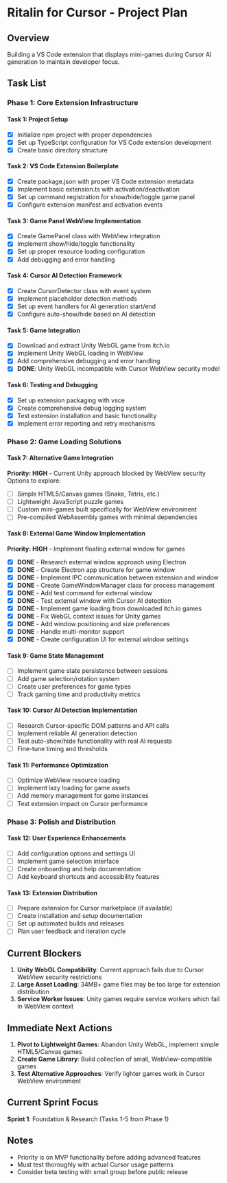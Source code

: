 # Ritalin for Cursor - Project Plan

## Overview
Building a VS Code extension that displays mini-games during Cursor AI generation to maintain developer focus.

## Task List

### Phase 1: Core Extension Infrastructure

#### Task 1: Project Setup
- [x] Initialize npm project with proper dependencies
- [x] Set up TypeScript configuration for VS Code extension development
- [x] Create basic directory structure

#### Task 2: VS Code Extension Boilerplate
- [x] Create package.json with proper VS Code extension metadata
- [x] Implement basic extension.ts with activation/deactivation
- [x] Set up command registration for show/hide/toggle game panel
- [x] Configure extension manifest and activation events

#### Task 3: Game Panel WebView Implementation
- [x] Create GamePanel class with WebView integration
- [x] Implement show/hide/toggle functionality
- [x] Set up proper resource loading configuration
- [x] Add debugging and error handling

#### Task 4: Cursor AI Detection Framework
- [x] Create CursorDetector class with event system
- [x] Implement placeholder detection methods
- [x] Set up event handlers for AI generation start/end
- [x] Configure auto-show/hide based on AI detection

#### Task 5: Game Integration
- [x] Download and extract Unity WebGL game from itch.io
- [x] Implement Unity WebGL loading in WebView
- [x] Add comprehensive debugging and error handling
- [x] **DONE**: Unity WebGL incompatible with Cursor WebView security model

#### Task 6: Testing and Debugging
- [x] Set up extension packaging with vsce
- [x] Create comprehensive debug logging system
- [x] Test extension installation and basic functionality
- [x] Implement error reporting and retry mechanisms

### Phase 2: Game Loading Solutions

#### Task 7: Alternative Game Integration
**Priority: HIGH** - Current Unity approach blocked by WebView security
Options to explore:
- [ ] Simple HTML5/Canvas games (Snake, Tetris, etc.)
- [ ] Lightweight JavaScript puzzle games
- [ ] Custom mini-games built specifically for WebView environment
- [ ] Pre-compiled WebAssembly games with minimal dependencies

#### Task 8: External Game Window Implementation
**Priority: HIGH** - Implement floating external window for games
- [x] **DONE** - Research external window approach using Electron
- [x] **DONE** - Create Electron app structure for game window
- [x] **DONE** - Implement IPC communication between extension and window
- [x] **DONE** - Create GameWindowManager class for process management
- [x] **DONE** - Add test command for external window
- [x] **DONE** - Test external window with Cursor AI detection
- [x] **DONE** - Implement game loading from downloaded itch.io games
- [x] **DONE** - Fix WebGL context issues for Unity games
- [x] **DONE** - Add window positioning and size preferences
- [x] **DONE** - Handle multi-monitor support
- [x] **DONE** - Create configuration UI for external window settings

#### Task 9: Game State Management
- [ ] Implement game state persistence between sessions
- [ ] Add game selection/rotation system
- [ ] Create user preferences for game types
- [ ] Track gaming time and productivity metrics

#### Task 10: Cursor AI Detection Implementation
- [ ] Research Cursor-specific DOM patterns and API calls
- [ ] Implement reliable AI generation detection
- [ ] Test auto-show/hide functionality with real AI requests
- [ ] Fine-tune timing and thresholds

#### Task 11: Performance Optimization
- [ ] Optimize WebView resource loading
- [ ] Implement lazy loading for game assets  
- [ ] Add memory management for game instances
- [ ] Test extension impact on Cursor performance

### Phase 3: Polish and Distribution

#### Task 12: User Experience Enhancements
- [ ] Add configuration options and settings UI
- [ ] Implement game selection interface
- [ ] Create onboarding and help documentation
- [ ] Add keyboard shortcuts and accessibility features

#### Task 13: Extension Distribution
- [ ] Prepare extension for Cursor marketplace (if available)
- [ ] Create installation and setup documentation
- [ ] Set up automated builds and releases
- [ ] Plan user feedback and iteration cycle

## Current Blockers

1. **Unity WebGL Compatibility**: Current approach fails due to Cursor WebView security restrictions
2. **Large Asset Loading**: 34MB+ game files may be too large for extension distribution
3. **Service Worker Issues**: Unity games require service workers which fail in WebView context

## Immediate Next Actions

1. **Pivot to Lightweight Games**: Abandon Unity WebGL, implement simple HTML5/Canvas games
2. **Create Game Library**: Build collection of small, WebView-compatible games
3. **Test Alternative Approaches**: Verify lighter games work in Cursor WebView environment

## Current Sprint Focus
**Sprint 1**: Foundation & Research (Tasks 1-5 from Phase 1)

## Notes
- Priority is on MVP functionality before adding advanced features
- Must test thoroughly with actual Cursor usage patterns
- Consider beta testing with small group before public release 